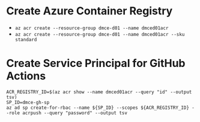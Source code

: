 # Create Azure Container Registry
- `az acr create --resource-group dmce-d01 --name dmced01acr`
- `az acr create --resource-group dmce-d01 --name dmced01acr --sku standard`

# Create Service Principal for GitHub Actions
```
ACR_REGISTRY_ID=$(az acr show --name dmced01acr --query "id" --output tsv)
SP_ID=dmce-gh-sp
az ad sp create-for-rbac --name ${SP_ID} --scopes ${ACR_REGISTRY_ID} --role acrpush --query "password" --output tsv
```
